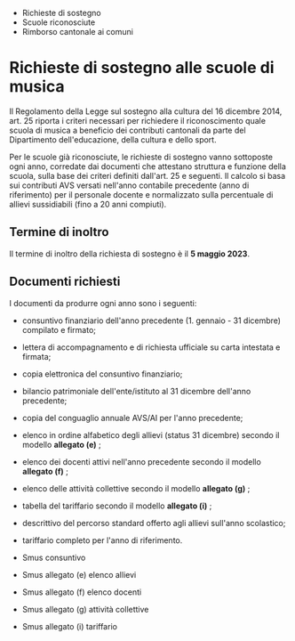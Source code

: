   * Richieste di sostegno
  * Scuole riconosciute
  * Rimborso cantonale ai comuni

#  Richieste di sostegno alle scuole di musica

Il Regolamento della Legge sul sostegno alla cultura del 16 dicembre 2014,
art. 25 riporta i criteri necessari per richiedere il riconoscimento quale
scuola di musica a beneficio dei contributi cantonali da parte del
Dipartimento dell'educazione, della cultura e dello sport.

Per le scuole già riconosciute, le richieste di sostegno vanno sottoposte ogni
anno, corredate dai documenti che attestano struttura e funzione della scuola,
sulla base dei criteri definiti dall'art. 25 e seguenti. Il calcolo si basa
sui contributi AVS versati nell'anno contabile precedente (anno di
riferimento) per il personale docente e normalizzato sulla percentuale di
allievi sussidiabili (fino a 20 anni compiuti).

##  Termine di inoltro

Il termine di inoltro della richiesta di sostegno è il **5 maggio 2023**.

##  Documenti richiesti

I documenti da produrre ogni anno sono i seguenti:

  * consuntivo finanziario dell'anno precedente (1. gennaio - 31 dicembre) compilato e firmato;
  * lettera di accompagnamento e di richiesta ufficiale su carta intestata e firmata;
  * copia elettronica del consuntivo finanziario;
  * bilancio patrimoniale dell'ente/istituto al 31 dicembre dell'anno precedente;
  * copia del conguaglio annuale AVS/AI per l'anno precedente;
  * elenco in ordine alfabetico degli allievi (status 31 dicembre) secondo il modello **allegato (e)** ;
  * elenco dei docenti attivi nell'anno precedente secondo il modello **allegato (f)** ;
  * elenco delle attività collettive secondo il modello **allegato (g)** ;
  * tabella del tariffario secondo il modello **allegato (i)** ;
  * descrittivo del percorso standard offerto agli allievi sull'anno scolastico;
  * tariffario completo per l'anno di riferimento.  

  * Smus consuntivo
  * Smus allegato (e) elenco allievi
  * Smus allegato (f) elenco docenti
  * Smus allegato (g) attività collettive
  * Smus allegato (i) tariffario

